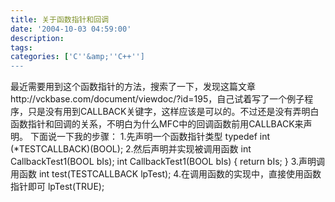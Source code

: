 ```yaml
---
title: 关于函数指针和回调
date: '2004-10-03 04:59:00'
description: 
tags: 
categories: ['C''&amp;''C++'']
---
```


最近需要用到这个函数指针的方法，搜索了一下，发现这篇文章http://vckbase.com/document/viewdoc/?id=195，自己试着写了一个例子程序，只是没有用到CALLBACK关键字，这样应该是可以的。不过还是没有弄明白函数指针和回调的关系，不明白为什么MFC中的回调函数前用CALLBACK来声明。
下面说一下我的步骤：
1.先声明一个函数指针类型
typedef int (*TESTCALLBACK)(BOOL);
2.然后声明并实现被调用函数
int CallbackTest1(BOOL bIs);
int CallbackTest1(BOOL bIs)
{
 return bIs;
}
3.声明调用函数
int test(TESTCALLBACK lpTest);
4.在调用函数的实现中，直接使用函数指针即可
lpTest(TRUE);
